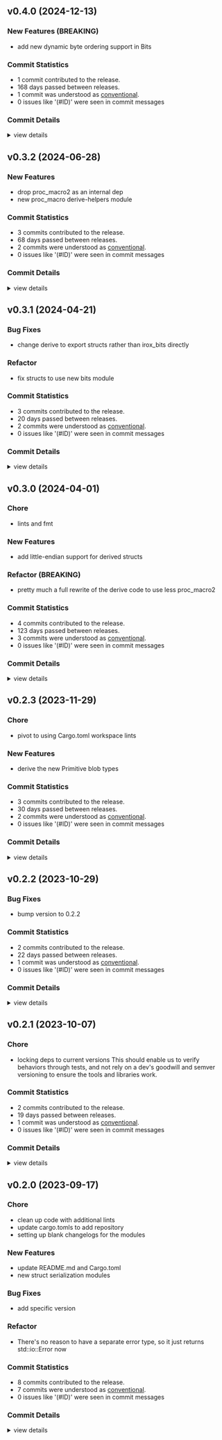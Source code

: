 


## v0.4.0 (2024-12-13)

### New Features (BREAKING)

 - <csr-id-a9800369d86f46905c1309ca4e790220195807ec/> add new dynamic byte ordering support in Bits

### Commit Statistics

<csr-read-only-do-not-edit/>

 - 1 commit contributed to the release.
 - 168 days passed between releases.
 - 1 commit was understood as [conventional](https://www.conventionalcommits.org).
 - 0 issues like '(#ID)' were seen in commit messages

### Commit Details

<csr-read-only-do-not-edit/>

<details><summary>view details</summary>

 * **Uncategorized**
    - Add new dynamic byte ordering support in Bits ([`a980036`](https://github.com/spmadden/irox/commit/a9800369d86f46905c1309ca4e790220195807ec))
</details>

## v0.3.2 (2024-06-28)

### New Features

 - <csr-id-036bba99979a49bf015c8355533b8a69ca09511f/> drop proc_macro2 as an internal dep
 - <csr-id-2099764e9e5811d11ce4280558ec280fb9a9dbcc/> new proc_macro derive-helpers module

### Commit Statistics

<csr-read-only-do-not-edit/>

 - 3 commits contributed to the release.
 - 68 days passed between releases.
 - 2 commits were understood as [conventional](https://www.conventionalcommits.org).
 - 0 issues like '(#ID)' were seen in commit messages

### Commit Details

<csr-read-only-do-not-edit/>

<details><summary>view details</summary>

 * **Uncategorized**
    - Release irox-structs_derive v0.3.2 ([`bfd40ea`](https://github.com/spmadden/irox/commit/bfd40eace98e42707aeab8b9ea1b5ca6955f94cb))
    - Drop proc_macro2 as an internal dep ([`036bba9`](https://github.com/spmadden/irox/commit/036bba99979a49bf015c8355533b8a69ca09511f))
    - New proc_macro derive-helpers module ([`2099764`](https://github.com/spmadden/irox/commit/2099764e9e5811d11ce4280558ec280fb9a9dbcc))
</details>

## v0.3.1 (2024-04-21)

<csr-id-206ec2a2390f69081af79ca6bf069db1c13a647e/>

### Bug Fixes

 - <csr-id-f0e7ae115ce7529c398c0731d8928b12d6d90cae/> change derive to export structs rather than irox_bits directly

### Refactor

 - <csr-id-206ec2a2390f69081af79ca6bf069db1c13a647e/> fix structs to use new bits module

### Commit Statistics

<csr-read-only-do-not-edit/>

 - 3 commits contributed to the release.
 - 20 days passed between releases.
 - 2 commits were understood as [conventional](https://www.conventionalcommits.org).
 - 0 issues like '(#ID)' were seen in commit messages

### Commit Details

<csr-read-only-do-not-edit/>

<details><summary>view details</summary>

 * **Uncategorized**
    - Release irox-structs_derive v0.3.1 ([`07571ee`](https://github.com/spmadden/irox/commit/07571ee5e3c44888477ae3e832ecc3d8aef939d0))
    - Change derive to export structs rather than irox_bits directly ([`f0e7ae1`](https://github.com/spmadden/irox/commit/f0e7ae115ce7529c398c0731d8928b12d6d90cae))
    - Fix structs to use new bits module ([`206ec2a`](https://github.com/spmadden/irox/commit/206ec2a2390f69081af79ca6bf069db1c13a647e))
</details>

## v0.3.0 (2024-04-01)

<csr-id-56ab68398e06e2df370cf615665988ee62346999/>
<csr-id-9427c1392d00725f7ee3cc73ffb23e25a9dd72a1/>

### Chore

 - <csr-id-56ab68398e06e2df370cf615665988ee62346999/> lints and fmt

### New Features

 - <csr-id-00590ab1f9749f74bf3a2cc54dea8635328555d1/> add little-endian support for derived structs

### Refactor (BREAKING)

 - <csr-id-9427c1392d00725f7ee3cc73ffb23e25a9dd72a1/> pretty much a full rewrite of the derive code to use less proc_macro2

### Commit Statistics

<csr-read-only-do-not-edit/>

 - 4 commits contributed to the release.
 - 123 days passed between releases.
 - 3 commits were understood as [conventional](https://www.conventionalcommits.org).
 - 0 issues like '(#ID)' were seen in commit messages

### Commit Details

<csr-read-only-do-not-edit/>

<details><summary>view details</summary>

 * **Uncategorized**
    - Release irox-structs_derive v0.3.0 ([`c590e04`](https://github.com/spmadden/irox/commit/c590e0406b0f1551d774bf48ba24306597121811))
    - Pretty much a full rewrite of the derive code to use less proc_macro2 ([`9427c13`](https://github.com/spmadden/irox/commit/9427c1392d00725f7ee3cc73ffb23e25a9dd72a1))
    - Lints and fmt ([`56ab683`](https://github.com/spmadden/irox/commit/56ab68398e06e2df370cf615665988ee62346999))
    - Add little-endian support for derived structs ([`00590ab`](https://github.com/spmadden/irox/commit/00590ab1f9749f74bf3a2cc54dea8635328555d1))
</details>

## v0.2.3 (2023-11-29)

<csr-id-88ebfb5deea5508ca54f4aaab62f6fd5a36f531c/>

### Chore

 - <csr-id-88ebfb5deea5508ca54f4aaab62f6fd5a36f531c/> pivot to using Cargo.toml workspace lints

### New Features

 - <csr-id-29987c2492e82336d874a5f0cc2082d565faa5bf/> derive the new Primitive blob types

### Commit Statistics

<csr-read-only-do-not-edit/>

 - 3 commits contributed to the release.
 - 30 days passed between releases.
 - 2 commits were understood as [conventional](https://www.conventionalcommits.org).
 - 0 issues like '(#ID)' were seen in commit messages

### Commit Details

<csr-read-only-do-not-edit/>

<details><summary>view details</summary>

 * **Uncategorized**
    - Release irox-structs_derive v0.2.3 ([`7cf3f82`](https://github.com/spmadden/irox/commit/7cf3f823cdac76b71f6aece013deecab4bd39e5a))
    - Pivot to using Cargo.toml workspace lints ([`88ebfb5`](https://github.com/spmadden/irox/commit/88ebfb5deea5508ca54f4aaab62f6fd5a36f531c))
    - Derive the new Primitive blob types ([`29987c2`](https://github.com/spmadden/irox/commit/29987c2492e82336d874a5f0cc2082d565faa5bf))
</details>

## v0.2.2 (2023-10-29)

### Bug Fixes

 - <csr-id-c608a4c0995d087749df00ff3b3053b25edffcec/> bump version to 0.2.2

### Commit Statistics

<csr-read-only-do-not-edit/>

 - 2 commits contributed to the release.
 - 22 days passed between releases.
 - 1 commit was understood as [conventional](https://www.conventionalcommits.org).
 - 0 issues like '(#ID)' were seen in commit messages

### Commit Details

<csr-read-only-do-not-edit/>

<details><summary>view details</summary>

 * **Uncategorized**
    - Release irox-structs_derive v0.2.2 ([`34beb37`](https://github.com/spmadden/irox/commit/34beb379d42063a43f36ccc44919fdc8c0b7ce83))
    - Bump version to 0.2.2 ([`c608a4c`](https://github.com/spmadden/irox/commit/c608a4c0995d087749df00ff3b3053b25edffcec))
</details>

## v0.2.1 (2023-10-07)

<csr-id-9725e632a2d780013e1ac3b58449c4be9ffd951d/>

### Chore

 - <csr-id-9725e632a2d780013e1ac3b58449c4be9ffd951d/> locking deps to current versions
   This should enable us to verify behaviors through tests, and not rely on a dev's goodwill and semver versioning to ensure the tools and libraries work.

### Commit Statistics

<csr-read-only-do-not-edit/>

 - 2 commits contributed to the release.
 - 19 days passed between releases.
 - 1 commit was understood as [conventional](https://www.conventionalcommits.org).
 - 0 issues like '(#ID)' were seen in commit messages

### Commit Details

<csr-read-only-do-not-edit/>

<details><summary>view details</summary>

 * **Uncategorized**
    - Release irox-tools v0.2.1, irox-carto v0.2.1, irox-egui-extras v0.2.1, irox-gpx v0.1.0, irox-types v0.2.1, irox-structs_derive v0.2.1, irox-raymarine-sonar v0.1.0, irox-stats v0.2.1, irox-winlocation-api v0.1.1, irox v0.2.1 ([`68d770b`](https://github.com/spmadden/irox/commit/68d770bb78abe49bf30364ca17ddb6f7bfda05d9))
    - Locking deps to current versions ([`9725e63`](https://github.com/spmadden/irox/commit/9725e632a2d780013e1ac3b58449c4be9ffd951d))
</details>

## v0.2.0 (2023-09-17)

<csr-id-f03d8a3ec997d53470bfdeb5e76b71925aac3f10/>
<csr-id-80d2b88bdcb553faaeafc09673c31d7ebedafd19/>
<csr-id-1a365333397b02a5f911d0897c3bf0c80f6c2b80/>
<csr-id-dde7377b87baf75bfe664155378ae1a0b9639fcd/>

### Chore

 - <csr-id-f03d8a3ec997d53470bfdeb5e76b71925aac3f10/> clean up code with additional lints
 - <csr-id-80d2b88bdcb553faaeafc09673c31d7ebedafd19/> update cargo.tomls to add repository
 - <csr-id-1a365333397b02a5f911d0897c3bf0c80f6c2b80/> setting up blank changelogs for the modules

### New Features

 - <csr-id-1d102501e7a44c37461e77184031897b0ab07bc0/> update README.md and Cargo.toml
 - <csr-id-c48f8ae52f898bde42818ffaf42f140b1cc68bd8/> new struct serialization modules

### Bug Fixes

 - <csr-id-74f6a74ed05e38eefa6b6298e8bd2835fdb29618/> add specific version

### Refactor

 - <csr-id-dde7377b87baf75bfe664155378ae1a0b9639fcd/> There's no reason to have a separate error type, so it just returns std::io::Error now

### Commit Statistics

<csr-read-only-do-not-edit/>

 - 8 commits contributed to the release.
 - 7 commits were understood as [conventional](https://www.conventionalcommits.org).
 - 0 issues like '(#ID)' were seen in commit messages

### Commit Details

<csr-read-only-do-not-edit/>

<details><summary>view details</summary>

 * **Uncategorized**
    - Release irox-enums_derive v0.2.0, irox-enums v0.2.0, irox-tools v0.2.0, irox-units v0.2.0, irox-carto v0.2.0, irox-csv v0.2.0, irox-egui-extras v0.2.0, irox-networking v0.2.0, irox-types v0.2.0, irox-influxdb_v1 v0.2.0, irox-structs_derive v0.2.0, irox-structs v0.2.0, irox-nmea0183 v0.1.0, irox-sirf v0.2.0, irox-stats v0.2.0, irox-winlocation-api v0.1.0, irox v0.2.0, safety bump 10 crates ([`6a72204`](https://github.com/spmadden/irox/commit/6a722046661ceef02a66c2067e2c5c15ce102e04))
    - Clean up code with additional lints ([`f03d8a3`](https://github.com/spmadden/irox/commit/f03d8a3ec997d53470bfdeb5e76b71925aac3f10))
    - Update cargo.tomls to add repository ([`80d2b88`](https://github.com/spmadden/irox/commit/80d2b88bdcb553faaeafc09673c31d7ebedafd19))
    - Setting up blank changelogs for the modules ([`1a36533`](https://github.com/spmadden/irox/commit/1a365333397b02a5f911d0897c3bf0c80f6c2b80))
    - Update README.md and Cargo.toml ([`1d10250`](https://github.com/spmadden/irox/commit/1d102501e7a44c37461e77184031897b0ab07bc0))
    - There's no reason to have a separate error type, so it just returns std::io::Error now ([`dde7377`](https://github.com/spmadden/irox/commit/dde7377b87baf75bfe664155378ae1a0b9639fcd))
    - Add specific version ([`74f6a74`](https://github.com/spmadden/irox/commit/74f6a74ed05e38eefa6b6298e8bd2835fdb29618))
    - New struct serialization modules ([`c48f8ae`](https://github.com/spmadden/irox/commit/c48f8ae52f898bde42818ffaf42f140b1cc68bd8))
</details>

